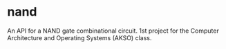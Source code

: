 # nand
An API for a NAND gate combinational circuit. 1st project for the Computer Architecture and Operating Systems (AKSO) class.
